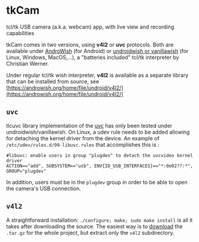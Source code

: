 # tkCam

tcl/tk USB camera (a.k.a. webcam) app, with live view and recording capabilities

tkCam comes in two versions, using <b>v4l2</b> or <b>uvc</b> protocols.  Both are available under [AndroWish](https://www.androwish.org/) (for Android) or [undroidwish or vanillawish](https://www.androwish.org/home/wiki?name=undroidwish) (for Linux, Windows, MacOS,...), a "batteries included" tcl/tk interpreter by Christian Werner. 

Under regular tcl/tk wish interpreter, <b>v4l2</b> is available as a separate library that can be installed from source,  see [https://androwish.org/home/file/undroid/v4l2/](https://androwish.org/home/file/undroid/v4l2/)

## `uvc`
tlcuvc library implementation of the [uvc](https://www.androwish.org/home/wiki?name=uvc) has only been tested under undroidwish/vanillawish. On Linux, a udev rule needs to be added allowing for detaching the kernel driver from the device. An example of `/etc/udev/rules.d/99-libuvc.rules` that accomplishes this is :
```
#libuvc: enable users in group "plugdev" to detach the uvcvideo kernel driver
ACTION=="add", SUBSYSTEM=="usb", ENV{ID_USB_INTERFACES}=="*:0e02??:*", GROUP="plugdev"
```
In addition, users must be in the `plugdev` group in order to be able to open the camera's USB connection. 

## `v4l2`
A straightforward installation: `./configure; make; sudo make install` is all it takes after downloading the source. The easiest way is to [download](https://androwish.org/download) the `.tar.gz` for the whole project, but extract only the `v4l2` subdirectory.
